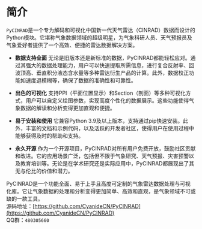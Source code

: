 # 简介
`PyCINRAD`是一个专为解码和可视化中国新一代天气雷达（CINRAD）数据而设计的Python模块。它堪称气象数据领域的超级明星，为气象科研人员、天气预报员及气象爱好者提供了一个高效、便捷的雷达数据解决方案。

* **数据支持全面** 无论是旧版本还是新标准的数据，PyCINRAD都能轻松应对。通过其强大的数据处理能力，用户可以快速提取所需信息，进行复合反射率、回波顶高、垂直积分液态含水量等多种雷达衍生产品的计算。此外，数据校正功能如速度退模糊等，确保了数据的准确性和可靠性。

* **出色的可视化** 支持PPI（平面位置显示）和Section（剖面）等多种可视化方式，用户可以自定义绘图参数，实现高度个性化的数据展示。这些功能使得气象数据的解读和分析变得更加直观和便捷。

* **易于安装和使用** 它兼容Python 3.9及以上版本，支持通过pip快速安装。此外，丰富的文档和示例代码，以及活跃的开发者社区，使得用户在使用过程中能够获得及时的帮助和支持。

* **永久开源** 作为一个开源项目，PyCINRAD对所有用户免费开放，鼓励社区贡献和改进。它的应用场景广泛，包括但不限于气象研究、天气预报、灾害预警以及教育培训等。无论是在学术研究还是实际应用中，PyCINRAD都展现出了其无与伦比的价值和潜力。

PyCINRAD是一个功能全面、易于上手且高度可定制的气象雷达数据处理与可视化库。它让气象数据的处理和分析变得更加简单、高效和直观，是气象领域不可或缺的一款工具。    
源码地址：[https://github.com/CyanideCN/PyCINRAD](https://github.com/CyanideCN/PyCINRAD)    
QQ群：`480305660`
